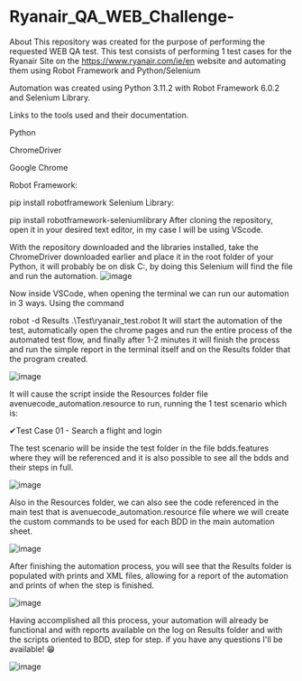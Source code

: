# Ryanair_QA_WEB_Challenge-
About This repository was created for the purpose of performing the requested WEB QA test. This test consists of performing 1 test cases for the Ryanair Site on the https://www.ryanair.com/ie/en website and automating them using Robot Framework and Python/Selenium

Automation was created using Python 3.11.2 with Robot Framework 6.0.2 and Selenium Library.

Links to the tools used and their documentation.

Python

ChromeDriver

Google Chrome

Robot Framework:

pip install robotframework
Selenium Library:

pip install robotframework-seleniumlibrary
After cloning the repository, open it in your desired text editor, in my case I will be using VScode.

With the repository downloaded and the libraries installed, take the ChromeDriver downloaded earlier and place it in the root folder of your Python, it will probably be on disk C:, by doing this Selenium will find the file and run the automation. 
![image](https://user-images.githubusercontent.com/61331185/229642584-83f3e99a-ca14-4bee-a14b-e4aab947b2d2.png)


Now inside VSCode, when opening the terminal we can run our automation in 3 ways. Using the command

robot -d Results .\Test\ryanair_test.robot
It will start the automation of the test, automatically open the chrome pages and run the entire process of the automated test flow, and finally after 1-2 minutes it will finish the process and run the simple report in the terminal itself and on the Results folder that the program created.

![image](https://user-images.githubusercontent.com/61331185/229642611-8f8580ac-69b1-4485-a9c3-f84ef7ae556e.png)


It will cause the script inside the Resources folder file avenuecode_automation.resource to run, running the 1 test scenario which is:

✔Test Case 01 - Search a flight and login

The test scenario will be inside the test folder in the file bdds.features where they will be referenced and it is also possible to see all the bdds and their steps in full.

![image](https://user-images.githubusercontent.com/61331185/229642643-475a768c-42cb-4d95-8433-eb7fa1da0ce5.png)


Also in the Resources folder, we can also see the code referenced in the main test that is avenuecode_automation.resource file where we will create the custom commands to be used for each BDD in the main automation sheet.

![image](https://user-images.githubusercontent.com/61331185/229642663-b6864bc4-aafb-4945-9316-dee06fb1b69e.png)


After finishing the automation process, you will see that the Results folder is populated with prints and XML files, allowing for a report of the automation and prints of when the step is finished.

![image](https://user-images.githubusercontent.com/61331185/229642692-bdc6badc-d935-4109-b784-5fe7ac85e661.png)


Having accomplished all this process, your automation will already be functional and with reports available on the log on Results folder and with the scripts oriented to BDD, step for step. if you have any questions I'll be available! 😁

![image](https://user-images.githubusercontent.com/61331185/229642708-9c427b86-0575-43a8-bc79-33b60243d8ad.png)
